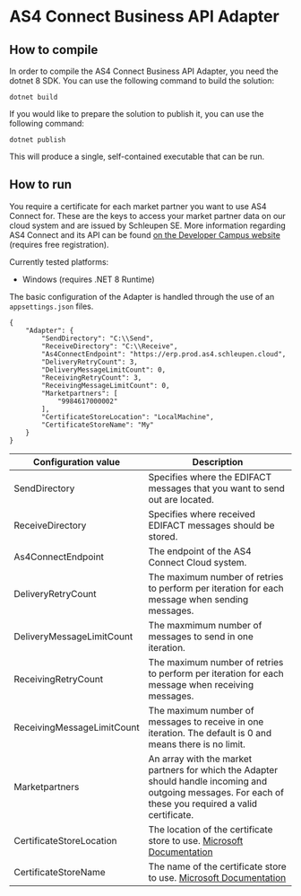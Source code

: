 # AS4 Connect Business API Adapter

## How to compile
In order to compile the AS4 Connect Business API Adapter, you need the dotnet 8 SDK. You can use the following command to build the solution:

`dotnet build`

If you would like to prepare the solution to publish it, you can use the following command:

`dotnet publish`

This will produce a single, self-contained executable that can be run.

## How to run
You require a certificate for each market partner you want to use AS4 Connect for. These are the keys to access your market partner data on our cloud system and are issued by Schleupen SE. More information regarding AS4 Connect and its API can be found [on the Developer Campus website](https://developer-campus.de/tracks/integration/as4-connect-api/) (requires free registration).


Currently tested platforms:
* Windows (requires .NET 8 Runtime)

The basic configuration of the Adapter is handled through the use of an `appsettings.json` files.

```
{
    "Adapter": {
        "SendDirectory": "C:\\Send",
        "ReceiveDirectory": "C:\\Receive",
        "As4ConnectEndpoint": "https://erp.prod.as4.schleupen.cloud",
        "DeliveryRetryCount": 3,
        "DeliveryMessageLimitCount": 0,
        "ReceivingRetryCount": 3,
        "ReceivingMessageLimitCount": 0,
        "Marketpartners": [
            "9984617000002"
        ],
        "CertificateStoreLocation": "LocalMachine",
        "CertificateStoreName": "My"
    }
}
```

| Configuration value | Description |
| -------- | ------- |
| SendDirectory  | Specifies where the EDIFACT messages that you want to send out are located.|
| ReceiveDirectory | Specifies where received EDIFACT messages should be stored. |
| As4ConnectEndpoint | The endpoint of the AS4 Connect Cloud system. |
| DeliveryRetryCount | The maximum number of retries to perform per iteration for each message when sending messages. |
| DeliveryMessageLimitCount | The maxmimum number of messages to send in one iteration. |
| ReceivingRetryCount | The maximum number of retries to perform per iteration for each message when receiving messages. |
| ReceivingMessageLimitCount | The maximum number of messages to receive in one iteration. The default is 0 and means there is no limit. |
| Marketpartners | An array with the market partners for which the Adapter should handle incoming and outgoing messages. For each of these you required a valid certificate. |
| CertificateStoreLocation | The location of the certificate store to use. [Microsoft Documentation](https://learn.microsoft.com/en-us/dotnet/api/system.security.cryptography.x509certificates.storelocation?view=net-8.0)    |
| CertificateStoreName | The name of the certificate store to use. [Microsoft Documentation](https://learn.microsoft.com/en-us/dotnet/api/system.security.cryptography.x509certificates.storename?view=net-8.0) |


